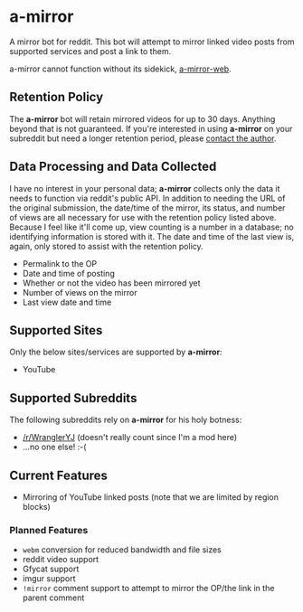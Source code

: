 # a-mirror
A mirror bot for reddit. This bot will attempt to mirror linked video posts from supported services and post a link to them.

a-mirror cannot function without its sidekick, [a-mirror-web](https://github.com/kyleratti/a-mirror-web).

## Retention Policy
The **a-mirror** bot will retain mirrored videos for up to 30 days. Anything beyond that is not guaranteed. If you're interested in using **a-mirror** on your subreddit but need a longer retention period, please [contact the author](https://reddit.com/message/compose/?to=Clutch_22&subject=a-mirror-bot%20retention%20period).

## Data Processing and Data Collected
I have no interest in your personal data; **a-mirror** collects only the data it needs to function via reddit's public API. In addition to needing the URL of the original submission, the date/time of the mirror, its status, and number of views are all necessary for use with the retention policy listed above. Because I feel like it'll come up, view counting is a number in a database; no identifying information is stored with it. The date and time of the last view is, again, only stored to assist with the retention policy.

* Permalink to the OP
* Date and time of posting
* Whether or not the video has been mirrored yet
* Number of views on the mirror
* Last view date and time

## Supported Sites
Only the below sites/services are supported by **a-mirror**:

* YouTube

## Supported Subreddits
The following subreddits rely on **a-mirror** for his holy botness:

* [/r/WranglerYJ](https://reddit.com/r/WranglerYJ) (doesn't really count since I'm a mod here)
* ...no one else! :-(

## Current Features

* Mirroring of YouTube linked posts (note that we are limited by region blocks)

### Planned Features

* `webm` conversion for reduced bandwidth and file sizes
* reddit video support
* Gfycat support
* imgur support
* `!mirror` comment support to attempt to mirror the OP/the link in the parent comment
